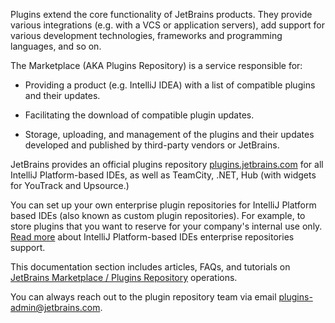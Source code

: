 [//]: # (title: Marketplace Paid Plugins)

Plugins extend the core functionality of JetBrains products. They provide various integrations (e.g. with a VCS or application servers), add support for various development technologies, frameworks and programming languages, and so on.

The Marketplace (AKA Plugins Repository) is a service responsible for:

* Providing a product (e.g. IntelliJ IDEA) with a list of compatible plugins and their updates.
 
* Facilitating the download of compatible plugin updates.
 
* Storage, uploading, and management of the plugins and their updates developed and published by third-party vendors or JetBrains.

JetBrains provides an official plugins repository [plugins.jetbrains.com](https://plugins.jetbrains.com) for all IntelliJ Platform-based IDEs, as well as TeamCity, .NET, Hub (with widgets for YouTrack and Upsource.)
 
You can set up your own enterprise plugin repositories for IntelliJ Platform based IDEs (also known as custom plugin repositories).
For example, to store plugins that you want to reserve for your company's internal use only. 
[Read more](https://www.jetbrains.com/help/idea/managing-enterprise-plugin-repositories.html) about IntelliJ Platform-based IDEs enterprise repositories support.
 
This documentation section includes articles, FAQs, and tutorials on [JetBrains Marketplace / Plugins Repository](https://plugins.jetbrains.com) operations.

You can always reach out to the plugin repository team via email [plugins-admin@jetbrains.com](plugins-admin@jetbrains.com).
